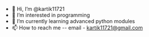 - 👋 Hi, I’m @kartik11721
- 👀 I’m interested in programming
- 🌱 I’m currently learning advanced python modules
- 📫 How to reach me -- email - kartik11721@gmail.com

